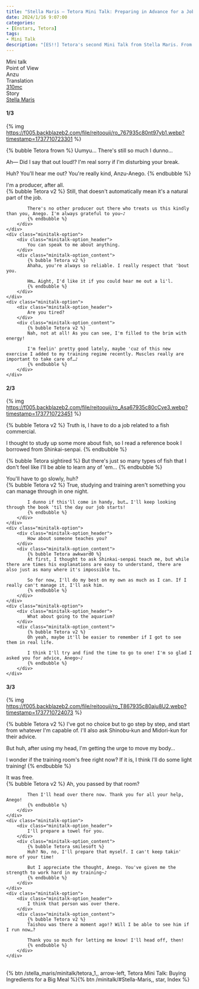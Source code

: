 ```yaml
---
title: "Stella Maris – Tetora Mini Talk: Preparing in Advance for a Job"
date: 2024/1/16 9:07:00
categories:
- [Enstars, Tetora]
tags:
- Mini Talk
description: "[ES!!] Tetora's second Mini Talk from Stella Maris. From Anzu's POV."
---
```

<div class="three-wrapper" style="--storyColor:#5ac189;--storyColor-rgb:90,193,137;--storyColor-h:147.4;--storyColor-s:45.4%;--storyColor-l:55.5%;">
    <div class="info-area">
        <div class="info">
            <div class="info-item characters">
                <div class="label">
                    Mini talk
                </div>
                <div class="value">
								<a href="/categories/Enstars/Tetora" character="Tetora"></a>
                </div>
            </div>
            <div class="info-item one">
                <div class="label">
                    Point of View
                </div>
                <div class="value">
                    Anzu
                </div>
            </div>
            <div class="info-item two">
                <div class="label">
                    Translation
                </div>
                <div class="value">
                    <a href="/about">310mc</a>
                </div>
            </div>
            <div class="info-item three">
                <div class="label">
                   Story
                </div>
                <div class="value">
                    <a href="/stella_maris">Stella Maris</a>
                </div>
            </div>
        </div>
    </div>
</div>

<!-- more -->

#### <div mt="rare"></div> 1/3

{% img https://f005.backblazeb2.com/file/reitoouji/ro_767935c80nt97yb1.webp?timestamp=1737710723301 %}

{% bubble Tetora frown %}
Uumyu… There's still so much I dunno…

Ah— Did I say that out loud!? I'm real sorry if I'm disturbing your break.

Huh? You'll hear me out? You're really kind, Anzu-Anego.
{% endbubble %}

<div class="minitalk" character="Anzu">
    <div class="minitalk-option">
        <div class="minitalk-option_header">
            I'm a producer, after all.
        </div>
        <div class="minitalk-option_content">
            {% bubble Tetora v2 %}
            Still, that doesn't automatically mean it's a natural part of the job.

            There's no other producer out there who treats us this kindly than you, Anego. I'm always grateful to you~♪
			{% endbubble %}
        </div>
    </div>
    <div class="minitalk-option">
        <div class="minitalk-option_header">
            You can speak to me about anything.
        </div>
        <div class="minitalk-option_content">
            {% bubble Tetora v2 %}
            Ahaha, you're always so reliable. I really respect that 'bout you.

            Hm… Aight, I'd like it if you could hear me out a li'l.
			{% endbubble %}
        </div>
    </div>
    <div class="minitalk-option">
        <div class="minitalk-option_header">
            Are you tired?
        </div>
        <div class="minitalk-option_content">
            {% bubble Tetora v2 %}
            Nah, not at all! As you can see, I'm filled to the brim with energy!

            I'm feelin' pretty good lately, maybe 'cuz of this new exercise I added to my training regime recently. Muscles really are important to take care of…♪
			{% endbubble %}
        </div>
    </div>
</div>

#### <div mt="rare"></div> 2/3

{% img https://f005.backblazeb2.com/file/reitoouji/ro_Asa67935c80cCve3.webp?timestamp=1737710723451 %}

{% bubble Tetora v2 %}
Truth is, I have to do a job related to a fish commercial.

I thought to study up some more about fish, so I read a reference book I borrowed from Shinkai-senpai.
{% endbubble %}

{% bubble Tetora sightired %}
But there's just so many types of fish that I don't feel like I'll be able to learn any of 'em…
{% endbubble %}

<div class="minitalk" character="Anzu">
    <div class="minitalk-option">
        <div class="minitalk-option_header">
            You'll have to go slowly, huh?
        </div>
        <div class="minitalk-option_content">
            {% bubble Tetora v2 %}
            True, studying and training aren't something you can manage through in one night.

            I dunno if this'll come in handy, but… I'll keep looking through the book 'til the day our job starts!
			{% endbubble %}
        </div>
    </div>
    <div class="minitalk-option">
        <div class="minitalk-option_header">
            How about someone teaches you?
        </div>
        <div class="minitalk-option_content">
            {% bubble Tetora awkward0 %}
            At first, I thought to ask Shinkai-senpai teach me, but while there are times his explanations are easy to understand, there are also just as many where it's impossible to…

            So for now, I'll do my best on my own as much as I can. If I really can't manage it, I'll ask him.
			{% endbubble %}
        </div>
    </div>
    <div class="minitalk-option">
        <div class="minitalk-option_header">
            What about going to the aquarium?
        </div>
        <div class="minitalk-option_content">
            {% bubble Tetora v2 %}
            Oh yeah, maybe it'll be easier to remember if I got to see them in real life.

            I think I'll try and find the time to go to one! I'm so glad I asked you for advice, Anego~♪
			{% endbubble %}
        </div>
    </div>
</div>

#### <div mt="rare"></div> 3/3

{% img https://f005.backblazeb2.com/file/reitoouji/ro_T867935c80aju8U2.webp?timestamp=1737710724073 %}

{% bubble Tetora v2 %}
I've got no choice but to go step by step, and start from whatever I'm capable of. I'll also ask Shinobu-kun and Midori-kun for their advice.

But huh, after using my head, I'm getting the urge to move my body…

I wonder if the training room's free right now? If it is, I think I'll do some light training!
{% endbubble %}

<div class="minitalk" character="Anzu">
    <div class="minitalk-option">
        <div class="minitalk-option_header">
          It was free.
        </div>
        <div class="minitalk-option_content">
            {% bubble Tetora v2 %}
            Ah, you passed by that room?

            Then I'll head over there now. Thank you for all your help, Anego!
			{% endbubble %}
        </div>
    </div>
    <div class="minitalk-option">
        <div class="minitalk-option_header">
            I'll prepare a towel for you.
        </div>
        <div class="minitalk-option_content">
            {% bubble Tetora smilesoft %}
            Huh? No, no, I'll prepare that myself. I can't keep takin' more of your time!

            But I appreciate the thought, Anego. You've given me the strength to work hard in my training~♪
			{% endbubble %}
        </div>
    </div>
    <div class="minitalk-option">
        <div class="minitalk-option_header">
            I think that person was over there.
        </div>
        <div class="minitalk-option_content">
            {% bubble Tetora v2 %}
            Taishou was there a moment ago!? Will I be able to see him if I run now…?

            Thank you so much for letting me know! I'll head off, then!
			{% endbubble %}
        </div>
    </div>
</div>
<br>
<div toc>{% btn /stella_maris/minitalk/tetora_1,, arrow-left, Tetora Mini Talk: Buying Ingredients for a Big Meal %}{% btn /minitalk/#Stella-Maris,, star, Index %}</div>

